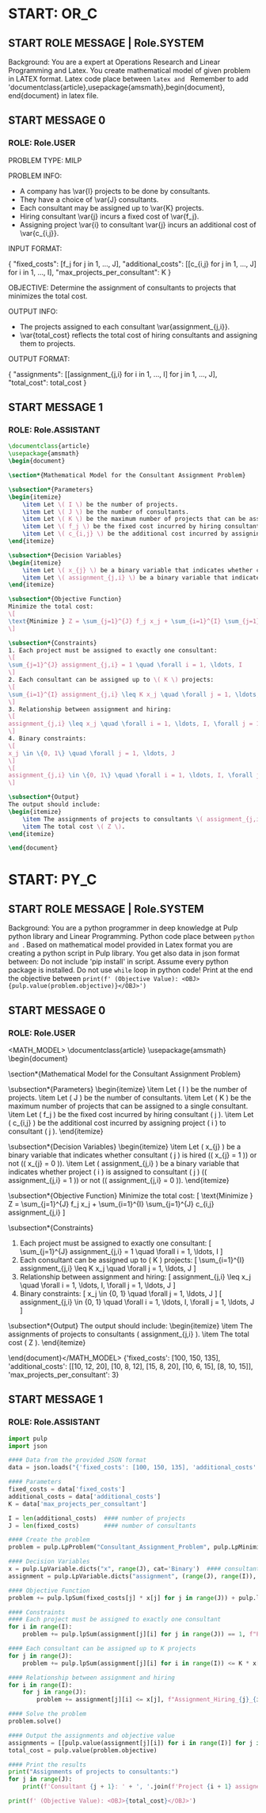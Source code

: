 # START: OR_C 
## START ROLE MESSAGE | Role.SYSTEM 
Background: You are a expert at Operations Research and Linear Programming and Latex. You create mathematical model of given problem in LATEX format. Latex code place between ```latex and ``` Remember to add 'documentclass{article},usepackage{amsmath},begin{document}, end{document} in latex file. 
## START MESSAGE 0 
### ROLE: Role.USER
<DESCRIPTION>
PROBLEM TYPE: MILP

PROBLEM INFO:

- A company has \var{I} projects to be done by consultants.
- They have a choice of \var{J} consultants.
- Each consultant may be assigned up to \var{K} projects. 
- Hiring consultant \var{j} incurs a fixed cost of \var{f_j}.
- Assigning project \var{i} to consultant \var{j} incurs an additional cost of \var{c_{i,j}}.

INPUT FORMAT: 

{
    "fixed_costs": [f_j for j in 1, ..., J],
    "additional_costs": [[c_{i,j} for j in 1, ..., J] for i in 1, ..., I],
    "max_projects_per_consultant": K
}

OBJECTIVE: Determine the assignment of consultants to projects that minimizes the total cost.

OUTPUT INFO:

- The projects assigned to each consultant \var{assignment_{j,i}}.
- \var{total_cost} reflects the total cost of hiring consultants and assigning them to projects.

OUTPUT FORMAT:

{
    "assignments": [[assignment_{j,i} for i in 1, ..., I] for j in 1, ..., J],
    "total_cost": total_cost
}
</DESCRIPTION>


## START MESSAGE 1 
### ROLE: Role.ASSISTANT
```latex
\documentclass{article}
\usepackage{amsmath}
\begin{document}

\section*{Mathematical Model for the Consultant Assignment Problem}

\subsection*{Parameters}
\begin{itemize}
    \item Let \( I \) be the number of projects.
    \item Let \( J \) be the number of consultants.
    \item Let \( K \) be the maximum number of projects that can be assigned to a single consultant.
    \item Let \( f_j \) be the fixed cost incurred by hiring consultant \( j \).
    \item Let \( c_{i,j} \) be the additional cost incurred by assigning project \( i \) to consultant \( j \).
\end{itemize}

\subsection*{Decision Variables}
\begin{itemize}
    \item Let \( x_{j} \) be a binary variable that indicates whether consultant \( j \) is hired (\( x_{j} = 1 \)) or not (\( x_{j} = 0 \)).
    \item Let \( assignment_{j,i} \) be a binary variable that indicates whether project \( i \) is assigned to consultant \( j \) (\( assignment_{j,i} = 1 \)) or not (\( assignment_{j,i} = 0 \)).
\end{itemize}

\subsection*{Objective Function}
Minimize the total cost:
\[
\text{Minimize } Z = \sum_{j=1}^{J} f_j x_j + \sum_{i=1}^{I} \sum_{j=1}^{J} c_{i,j} assignment_{j,i}
\]

\subsection*{Constraints}
1. Each project must be assigned to exactly one consultant:
\[
\sum_{j=1}^{J} assignment_{j,i} = 1 \quad \forall i = 1, \ldots, I
\]
2. Each consultant can be assigned up to \( K \) projects:
\[
\sum_{i=1}^{I} assignment_{j,i} \leq K x_j \quad \forall j = 1, \ldots, J
\]
3. Relationship between assignment and hiring:
\[
assignment_{j,i} \leq x_j \quad \forall i = 1, \ldots, I, \forall j = 1, \ldots, J
\]
4. Binary constraints:
\[
x_j \in \{0, 1\} \quad \forall j = 1, \ldots, J
\]
\[
assignment_{j,i} \in \{0, 1\} \quad \forall i = 1, \ldots, I, \forall j = 1, \ldots, J
\]

\subsection*{Output}
The output should include:
\begin{itemize}
    \item The assignments of projects to consultants \( assignment_{j,i} \).
    \item The total cost \( Z \).
\end{itemize}

\end{document}
```

# START: PY_C 
## START ROLE MESSAGE | Role.SYSTEM 
Background: You are a python programmer in deep knowledge at Pulp python library and Linear Programming. Python code place between ```python and ```. Based on mathematical model provided in Latex format you are creating a python script in Pulp library. You get also data in json format between: <DATA></DATA> Do not include 'pip install' in script. Assume every python package is installed. Do not use `while` loop in python code! Print at the end the objective between <OBJ></OBJ> `print(f' (Objective Value): <OBJ>{pulp.value(problem.objective)}</OBJ>')` 
## START MESSAGE 0 
### ROLE: Role.USER
<MATH_MODEL>
\documentclass{article}
\usepackage{amsmath}
\begin{document}

\section*{Mathematical Model for the Consultant Assignment Problem}

\subsection*{Parameters}
\begin{itemize}
    \item Let \( I \) be the number of projects.
    \item Let \( J \) be the number of consultants.
    \item Let \( K \) be the maximum number of projects that can be assigned to a single consultant.
    \item Let \( f_j \) be the fixed cost incurred by hiring consultant \( j \).
    \item Let \( c_{i,j} \) be the additional cost incurred by assigning project \( i \) to consultant \( j \).
\end{itemize}

\subsection*{Decision Variables}
\begin{itemize}
    \item Let \( x_{j} \) be a binary variable that indicates whether consultant \( j \) is hired (\( x_{j} = 1 \)) or not (\( x_{j} = 0 \)).
    \item Let \( assignment_{j,i} \) be a binary variable that indicates whether project \( i \) is assigned to consultant \( j \) (\( assignment_{j,i} = 1 \)) or not (\( assignment_{j,i} = 0 \)).
\end{itemize}

\subsection*{Objective Function}
Minimize the total cost:
\[
\text{Minimize } Z = \sum_{j=1}^{J} f_j x_j + \sum_{i=1}^{I} \sum_{j=1}^{J} c_{i,j} assignment_{j,i}
\]

\subsection*{Constraints}
1. Each project must be assigned to exactly one consultant:
\[
\sum_{j=1}^{J} assignment_{j,i} = 1 \quad \forall i = 1, \ldots, I
\]
2. Each consultant can be assigned up to \( K \) projects:
\[
\sum_{i=1}^{I} assignment_{j,i} \leq K x_j \quad \forall j = 1, \ldots, J
\]
3. Relationship between assignment and hiring:
\[
assignment_{j,i} \leq x_j \quad \forall i = 1, \ldots, I, \forall j = 1, \ldots, J
\]
4. Binary constraints:
\[
x_j \in \{0, 1\} \quad \forall j = 1, \ldots, J
\]
\[
assignment_{j,i} \in \{0, 1\} \quad \forall i = 1, \ldots, I, \forall j = 1, \ldots, J
\]

\subsection*{Output}
The output should include:
\begin{itemize}
    \item The assignments of projects to consultants \( assignment_{j,i} \).
    \item The total cost \( Z \).
\end{itemize}

\end{document}</MATH_MODEL>
<DATA>
{'fixed_costs': [100, 150, 135], 'additional_costs': [[10, 12, 20], [10, 8, 12], [15, 8, 20], [10, 6, 15], [8, 10, 15]], 'max_projects_per_consultant': 3}</DATA>


## START MESSAGE 1 
### ROLE: Role.ASSISTANT
```python
import pulp
import json

#### Data from the provided JSON format
data = json.loads("{'fixed_costs': [100, 150, 135], 'additional_costs': [[10, 12, 20], [10, 8, 12], [15, 8, 20], [10, 6, 15], [8, 10, 15]], 'max_projects_per_consultant': 3}")

#### Parameters
fixed_costs = data['fixed_costs']
additional_costs = data['additional_costs']
K = data['max_projects_per_consultant']

I = len(additional_costs)  #### number of projects
J = len(fixed_costs)       #### number of consultants

#### Create the problem
problem = pulp.LpProblem("Consultant_Assignment_Problem", pulp.LpMinimize)

#### Decision Variables
x = pulp.LpVariable.dicts("x", range(J), cat='Binary')  #### consultant hired
assignment = pulp.LpVariable.dicts("assignment", (range(J), range(I)), cat='Binary')  #### assignments

#### Objective Function
problem += pulp.lpSum(fixed_costs[j] * x[j] for j in range(J)) + pulp.lpSum(additional_costs[i][j] * assignment[j][i] for i in range(I) for j in range(J)), "Total_Cost"

#### Constraints
#### Each project must be assigned to exactly one consultant
for i in range(I):
    problem += pulp.lpSum(assignment[j][i] for j in range(J)) == 1, f"Project_Assignment_{i}"

#### Each consultant can be assigned up to K projects
for j in range(J):
    problem += pulp.lpSum(assignment[j][i] for i in range(I)) <= K * x[j], f"Consultant_Capacity_{j}"

#### Relationship between assignment and hiring
for i in range(I):
    for j in range(J):
        problem += assignment[j][i] <= x[j], f"Assignment_Hiring_{j}_{i}"

#### Solve the problem
problem.solve()

#### Output the assignments and objective value
assignments = [[pulp.value(assignment[j][i]) for i in range(I)] for j in range(J)]
total_cost = pulp.value(problem.objective)

#### Print the results
print("Assignments of projects to consultants:")
for j in range(J):
    print(f'Consultant {j + 1}: ' + ', '.join(f'Project {i + 1} assigned' if pulp.value(assignment[j][i]) == 1 else f'Project {i + 1} not assigned' for i in range(I)))

print(f' (Objective Value): <OBJ>{total_cost}</OBJ>')
```

